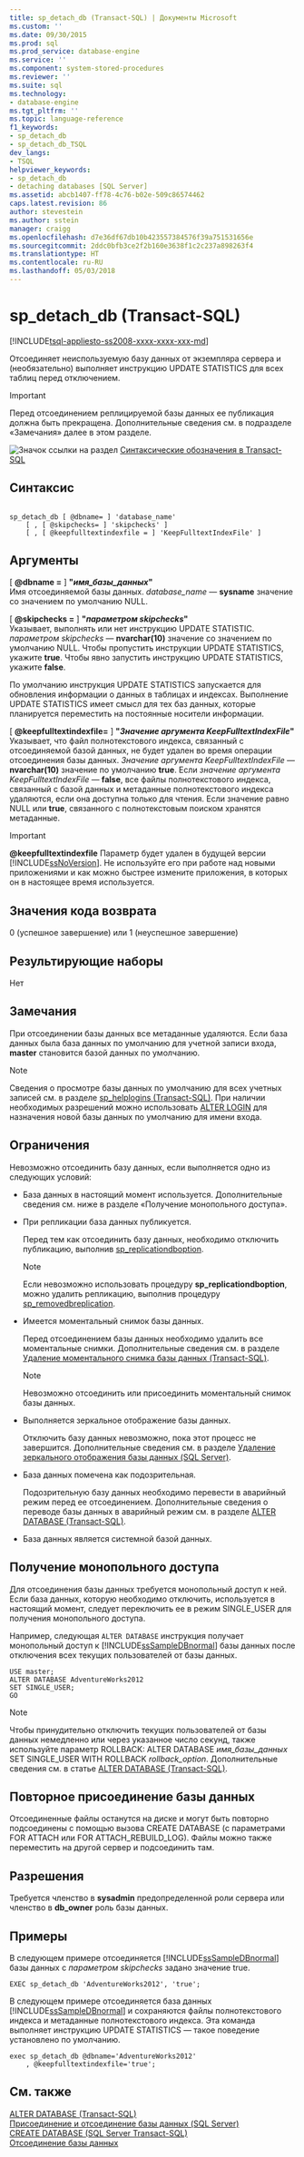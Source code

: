 ```yaml
---
title: sp_detach_db (Transact-SQL) | Документы Microsoft
ms.custom: ''
ms.date: 09/30/2015
ms.prod: sql
ms.prod_service: database-engine
ms.service: ''
ms.component: system-stored-procedures
ms.reviewer: ''
ms.suite: sql
ms.technology:
- database-engine
ms.tgt_pltfrm: ''
ms.topic: language-reference
f1_keywords:
- sp_detach_db
- sp_detach_db_TSQL
dev_langs:
- TSQL
helpviewer_keywords:
- sp_detach_db
- detaching databases [SQL Server]
ms.assetid: abcb1407-ff78-4c76-b02e-509c86574462
caps.latest.revision: 86
author: stevestein
ms.author: sstein
manager: craigg
ms.openlocfilehash: d7e36df67db10b423557384576f39a751531656e
ms.sourcegitcommit: 2ddc0bfb3ce2f2b160e3638f1c2c237a898263f4
ms.translationtype: HT
ms.contentlocale: ru-RU
ms.lasthandoff: 05/03/2018
---
```

# <a name="spdetachdb-transact-sql"></a>sp_detach_db (Transact-SQL)
[!INCLUDE[tsql-appliesto-ss2008-xxxx-xxxx-xxx-md](../../includes/tsql-appliesto-ss2008-xxxx-xxxx-xxx-md.md)]

  Отсоединяет неиспользуемую базу данных от экземпляра сервера и (необязательно) выполняет инструкцию UPDATE STATISTICS для всех таблиц перед отключением.  
  
> [!IMPORTANT]  
>  Перед отсоединением реплицируемой базы данных ее публикация должна быть прекращена. Дополнительные сведения см. в подразделе «Замечания» далее в этом разделе.  
  
 ![Значок ссылки на раздел](../../database-engine/configure-windows/media/topic-link.gif "Значок ссылки на раздел") [Синтаксические обозначения в Transact-SQL](../../t-sql/language-elements/transact-sql-syntax-conventions-transact-sql.md)  
  
## <a name="syntax"></a>Синтаксис  
  
```  
  
sp_detach_db [ @dbname= ] 'database_name'   
    [ , [ @skipchecks= ] 'skipchecks' ]   
    [ , [ @keepfulltextindexfile = ] 'KeepFulltextIndexFile' ]   
```  
  
## <a name="arguments"></a>Аргументы  
 [  **@dbname =** ] **"***имя_базы_данных***"**  
 Имя отсоединяемой базы данных. *database_name* — **sysname** значение со значением по умолчанию NULL.  
  
 [  **@skipchecks =** ] **"***параметром skipchecks***"**  
 Указывает, выполнять или нет инструкцию UPDATE STATISTIC. *параметром skipchecks* — **nvarchar(10)** значение со значением по умолчанию NULL. Чтобы пропустить инструкции UPDATE STATISTICS, укажите **true**. Чтобы явно запустить инструкцию UPDATE STATISTICS, укажите **false**.  
  
 По умолчанию инструкция UPDATE STATISTICS запускается для обновления информации о данных в таблицах и индексах. Выполнение UPDATE STATISTICS имеет смысл для тех баз данных, которые планируется переместить на постоянные носители информации.  
  
 [  **@keepfulltextindexfile=** ] **"***Значение аргумента KeepFulltextIndexFile***"**  
 Указывает, что файл полнотекстового индекса, связанный с отсоединяемой базой данных, не будет удален во время операции отсоединения базы данных. *Значение аргумента KeepFulltextIndexFile* — **nvarchar(10)** значение по умолчанию **true**. Если *значение аргумента KeepFulltextIndexFile* — **false**, все файлы полнотекстового индекса, связанный с базой данных и метаданные полнотекстового индекса удаляются, если она доступна только для чтения. Если значение равно NULL или **true**, связанного с полнотекстовым поиском хранятся метаданные.  
  
> [!IMPORTANT]  
>  **@keepfulltextindexfile** Параметр будет удален в будущей версии [!INCLUDE[ssNoVersion](../../includes/ssnoversion-md.md)]. Не используйте его при работе над новыми приложениями и как можно быстрее измените приложения, в которых он в настоящее время используется.  
  
## <a name="return-code-values"></a>Значения кода возврата  
 0 (успешное завершение) или 1 (неуспешное завершение)  
  
## <a name="result-sets"></a>Результирующие наборы  
 Нет  
  
## <a name="remarks"></a>Замечания  
 При отсоединении базы данных все метаданные удаляются. Если база данных была база данных по умолчанию для учетной записи входа, **master** становится базой данных по умолчанию.  
  
> [!NOTE]  
>  Сведения о просмотре базы данных по умолчанию для всех учетных записей см. в разделе [sp_helplogins &#40;Transact-SQL&#41;](../../relational-databases/system-stored-procedures/sp-helplogins-transact-sql.md). При наличии необходимых разрешений можно использовать [ALTER LOGIN](../../t-sql/statements/alter-login-transact-sql.md) для назначения новой базы данных по умолчанию для имени входа.  
  
## <a name="restrictions"></a>Ограничения  
 Невозможно отсоединить базу данных, если выполняется одно из следующих условий:  
  
-   База данных в настоящий момент используется. Дополнительные сведения см. ниже в разделе «Получение монопольного доступа».  
  
-   При репликации база данных публикуется.  
  
     Перед тем как отсоединить базу данных, необходимо отключить публикацию, выполнив [sp_replicationdboption](../../relational-databases/system-stored-procedures/sp-replicationdboption-transact-sql.md).  
  
    > [!NOTE]  
    >  Если невозможно использовать процедуру **sp_replicationdboption**, можно удалить репликацию, выполнив процедуру [sp_removedbreplication](../../relational-databases/system-stored-procedures/sp-removedbreplication-transact-sql.md).  
  
-   Имеется моментальный снимок базы данных.  
  
     Перед отсоединением базы данных необходимо удалить все моментальные снимки. Дополнительные сведения см. в разделе [Удаление моментального снимка базы данных (Transact-SQL)](../../relational-databases/databases/drop-a-database-snapshot-transact-sql.md).  
  
    > [!NOTE]  
    >  Невозможно отсоединить или присоединить моментальный снимок базы данных.  
  
-   Выполняется зеркальное отображение базы данных.  
  
     Отключить базу данных невозможно, пока этот процесс не завершится. Дополнительные сведения см. в разделе [Удаление зеркального отображения базы данных (SQL Server)](../../database-engine/database-mirroring/removing-database-mirroring-sql-server.md).  
  
-   База данных помечена как подозрительная.  
  
     Подозрительную базу данных необходимо перевести в аварийный режим перед ее отсоединением. Дополнительные сведения о переводе базы данных в аварийный режим см. в разделе [ALTER DATABASE (Transact-SQL)](../../t-sql/statements/alter-database-transact-sql.md).  
  
-   База данных является системной базой данных.  
  
## <a name="obtaining-exclusive-access"></a>Получение монопольного доступа  
 Для отсоединения базы данных требуется монопольный доступ к ней. Если база данных, которую необходимо отключить, используется в настоящий момент, следует переключить ее в режим SINGLE_USER для получения монопольного доступа.  
  
 Например, следующая `ALTER DATABASE` инструкция получает монопольный доступ к [!INCLUDE[ssSampleDBnormal](../../includes/sssampledbnormal-md.md)] базы данных после отключения всех текущих пользователей от базы данных.  
  
```  
USE master;  
ALTER DATABASE AdventureWorks2012  
SET SINGLE_USER;  
GO  
```  
  
> [!NOTE]  
>  Чтобы принудительно отключить текущих пользователей от базы данных немедленно или через указанное число секунд, также используйте параметр ROLLBACK: ALTER DATABASE *имя_базы_данных* SET SINGLE_USER WITH ROLLBACK *rollback_option*. Дополнительные сведения см. в статье [ALTER DATABASE (Transact-SQL)](../../t-sql/statements/alter-database-transact-sql.md).  
  
## <a name="reattaching-a-database"></a>Повторное присоединение базы данных  
 Отсоединенные файлы останутся на диске и могут быть повторно подсоединены с помощью вызова CREATE DATABASE (с параметрами FOR ATTACH или FOR ATTACH_REBUILD_LOG). Файлы можно также переместить на другой сервер и подсоединить там.  
  
## <a name="permissions"></a>Разрешения  
 Требуется членство в **sysadmin** предопределенной роли сервера или членство в **db_owner** роль базы данных.  
  
## <a name="examples"></a>Примеры  
 В следующем примере отсоединяется [!INCLUDE[ssSampleDBnormal](../../includes/sssampledbnormal-md.md)] базы данных с *параметром skipchecks* задано значение true.  
  
```  
EXEC sp_detach_db 'AdventureWorks2012', 'true';  
```  
  
 В следующем примере отсоединяется база данных [!INCLUDE[ssSampleDBnormal](../../includes/sssampledbnormal-md.md)] и сохраняются файлы полнотекстового индекса и метаданные полнотекстового индекса. Эта команда выполняет инструкцию UPDATE STATISTICS — такое поведение установлено по умолчанию.  
  
```  
exec sp_detach_db @dbname='AdventureWorks2012'  
    , @keepfulltextindexfile='true';  
```  
  
## <a name="see-also"></a>См. также  
 [ALTER DATABASE (Transact-SQL)](../../t-sql/statements/alter-database-transact-sql.md)   
 [Присоединение и отсоединение базы данных (SQL Server)](../../relational-databases/databases/database-detach-and-attach-sql-server.md)   
 [CREATE DATABASE (SQL Server Transact-SQL)](../../t-sql/statements/create-database-sql-server-transact-sql.md)   
 [Отсоединение базы данных](../../relational-databases/databases/detach-a-database.md)  
  
  
